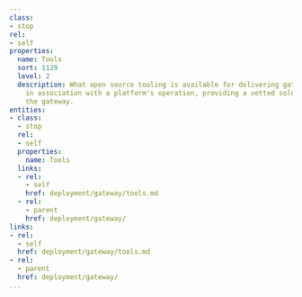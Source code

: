 ```yaml
---
class:
- stop
rel:
- self
properties:
  name: Tools
  sort: 1129
  level: 2
  description: What open source tooling is available for delivering gateway services
    in association with a platform's operation, providing a vetted solution for delivering
    the gateway.
entities:
- class:
  - stop
  rel:
  - self
  properties:
    name: Tools
  links:
  - rel:
    - self
    href: deployment/gateway/tools.md
  - rel:
    - parent
    href: deployment/gateway/
links:
- rel:
  - self
  href: deployment/gateway/tools.md
- rel:
  - parent
  href: deployment/gateway/
...
```

